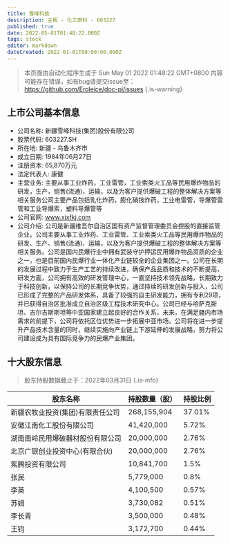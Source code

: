 ```yaml
---
title: 雪峰科技
description: 主板 - 化工原料 - 603227
published: true
date: 2022-05-01T01:48:22.000Z
tags: stock
editor: markdown
dateCreated: 2022-01-01T00:00:00.000Z
---
```


> 本页面由自动化程序生成于 Sun May 01 2022 01:48:22 GMT+0800
> 内容可能存在错误，如有bug请提交issue至：https://github.com/Eroleice/doc-pi/issues
{.is-warning}

## 上市公司基本信息
- 公司名称: 新疆雪峰科技(集团)股份有限公司
- 股票代码: 603227.SH
- 所在地: 新疆 - 乌鲁木齐市
- 成立日期: 1984年06月27日
- 注册资本: 65,870万元
- 法定代表人: 康健
- 主营业务: 主要从事工业炸药，工业雷管，工业索类火工品等民用爆炸物品的研发，生产，销售(流通)，运输，以及为客户提供爆破工程的整体解决方案等相关服务公司主要产品包括乳化炸药，膨化硝铵炸药，工业电雷管，导爆管雷管和工业导爆索，塑料导爆管等
- 公司官网: www.xjxfkj.com
- 公司介绍: 公司是新疆维吾尔自治区国有资产监督管理委员会控股的直接监管企业。公司主要从事工业炸药、工业雷管、工业索类火工品等民用爆炸物品的研发、生产、销售(流通)、运输，以及为客户提供爆破工程的整体解决方案等相关服务。公司是国内民爆行业中拥有武装守护押运民用爆炸物品资质的企业之一，也是目前国内民爆行业一体化产业链较全的企业集团之一。公司在长期的发展过程中致力于生产工艺的持续改进，确保产品品质和技术的不断提高，研发方面，公司拥有高效的研发管理中心，一直坚持技术领先战略，长期致力于科技创新，以保持公司的长期竞争优势，通过持续的研发创新与投入，公司已形成了完整的产品研发体系，具备了较强的自主研发能力，拥有专利29项，并已获得自治区批准成立自治区级工程技术研究中心。公司已经与哈萨克斯坦、吉尔吉斯斯坦等中亚国家建立起良好的合作关系，未来，在满足疆内市场需求的前提下，公司将依托区位优势进一步拓展中亚市场。公司将在进一步提升产品技术含量的同时，继续实施向产业链上下游延伸的发展战略，努力将公司建设成为具有国际竞争力的民爆产业集团。


## 十大股东信息
> 股东持股数据截止于：2022年03月31日
{.is-info}

| 股东名称 | 持股数量（股） | 持股比例 |
| --- | --- | --- |
| 新疆农牧业投资(集团)有限责任公司 | 268,155,904 | 37.01% |
| 安徽江南化工股份有限公司 | 41,420,000 | 5.72% |
| 湖南南岭民用爆破器材股份有限公司 | 20,000,000 | 2.76% |
| 北京广银创业投资中心(有限合伙) | 20,000,000 | 2.76% |
| 紫腾投资有限公司 | 10,841,700 | 1.5% |
| 张民 | 5,779,000 | 0.8% |
| 李英 | 4,100,500 | 0.57% |
| 苏娟 | 3,730,082 | 0.51% |
| 李长青 | 3,500,000 | 0.48% |
| 王钧 | 3,172,700 | 0.44% |




